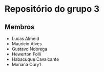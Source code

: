 # Repositório do grupo 3

## Membros

-   Lucas Almeid
-   Mauricio Alves
-   Gustavo Nobrega
-   Hewerton Folli
-   Habacuque Cavalcante
-   Mariana Cury1